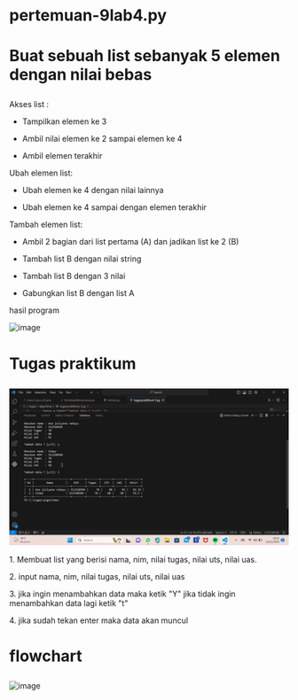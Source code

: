 # pertemuan-9lab4.py

# <p>Buat sebuah list sebanyak 5 elemen dengan nilai bebas</p>
<p>Akses list :
  
- Tampilkan elemen ke 3
  
- Ambil nilai elemen ke 2 sampai elemen ke 4
  
- Ambil elemen terakhir</p>
<p>Ubah elemen list:
  
- Ubah elemen ke 4 dengan nilai lainnya

- Ubah elemen ke 4 sampai dengan elemen terakhir</p>

<p>Tambah elemen list:
  
- Ambil 2 bagian dari list pertama (A) dan jadikan list ke 2 (B)

- Tambah list B dengan nilai string

- Tambah list B dengan 3 nilai

- Gabungkan list B dengan list A</p>

<p>hasil program</p>

![image](https://github.com/ekarahayu24/pertemuan-9lab4.py/assets/147680283/26c82f77-f260-4764-9baf-337ca87922f4)


# <p>Tugas praktikum</p>

![alt text](gambar/gambar2.png?raw=true)
<p>1. Membuat list yang berisi nama, nim, nilai tugas,  nilai uts, nilai uas.</p>
<p>2. input nama, nim, nilai tugas, nilai uts, nilai uas</p>
<p>3. jika ingin menambahkan data maka ketik "Y" jika tidak ingin menambahkan data lagi ketik "t"</p>
<p>4. jika sudah tekan enter maka data akan muncul </p>



# <p>flowchart</p>

![image](https://github.com/ekarahayu24/pertemuan-9lab4.py/assets/147680283/7d710490-455c-4caa-aeb0-0fe87cc134d7)


